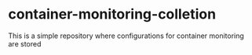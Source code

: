 # container-monitoring-colletion
This is a simple repository where configurations for container monitoring are stored
